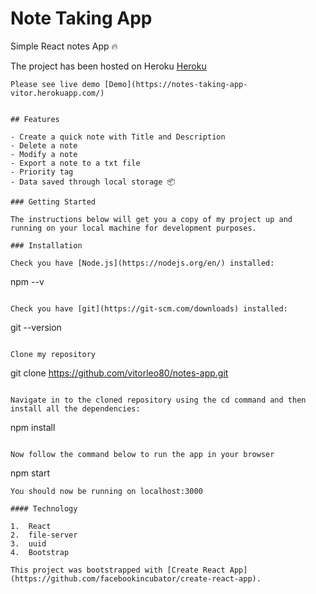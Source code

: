 # Note Taking App
Simple React notes App 🔥

The project has been hosted on Heroku [Heroku](https://www.heroku.com/)
```
Please see live demo [Demo](https://notes-taking-app-vitor.herokuapp.com/)


## Features

- Create a quick note with Title and Description
- Delete a note
- Modify a note
- Export a note to a txt file
- Priority tag
- Data saved through local storage 📦 

### Getting Started

The instructions below will get you a copy of my project up and running on your local machine for development purposes.

### Installation

Check you have [Node.js](https://nodejs.org/en/) installed:

```
npm --v
```

Check you have [git](https://git-scm.com/downloads) installed:

```
git --version
```

Clone my repository

```
git clone https://github.com/vitorleo80/notes-app.git
```

Navigate in to the cloned repository using the cd command and then install all the dependencies:

```
npm install
```

Now follow the command below to run the app in your browser

```
npm start
```
You should now be running on localhost:3000

#### Technology

1.  React
2.  file-server
3.  uuid 
4.  Bootstrap

This project was bootstrapped with [Create React App](https://github.com/facebookincubator/create-react-app).
